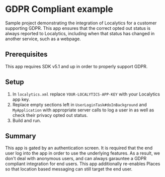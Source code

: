 # GDPR Compliant example

Sample project demonstrating the integration of Localytics for a customer supporting GDPR. This app ensures that the correct opted out status is always reported to Localytics, including when that status has changed in another service, such as a webpage. 

## Prerequisites

This app requires SDK v5.1 and up in order to properly support GDPR. 

## Setup

1. In `localytics.xml` replace `YOUR-LOCALYTICS-APP-KEY` with your Localytics app key.
2. Replace empty sections left in `UserLoginTask#doInBackground` and `MyApplication` with appropriate server calls to log a user in as well as check their privacy opted out status. 
3. Build and run.

## Summary
This app is gated by an authentication screen.  It is required that the end user log into the app in order to use the underlying features.  As a result, we don't deal with anonymous users, and can always garauntee a GDPR compliant integration for end users. This app additionally re-enables Places so that location based messaging can still target the end user. 
